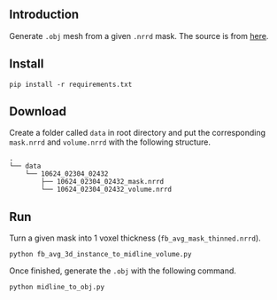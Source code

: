 ## Introduction

Generate `.obj` mesh from a given `.nrrd` mask. The source is from [here](https://github.com/JamesDarby345/Volumetric_Instance_to_Mesh).

## Install

`pip install -r requirements.txt`

## Download

Create a folder called `data` in root directory and put the corresponding `mask.nrrd` and `volume.nrrd` with the following structure.

```
.
└── data
    └── 10624_02304_02432
        ├── 10624_02304_02432_mask.nrrd
        └── 10624_02304_02432_volume.nrrd
```

## Run

Turn a given mask into 1 voxel thickness (`fb_avg_mask_thinned.nrrd`).

`python fb_avg_3d_instance_to_midline_volume.py`

Once finished, generate the `.obj` with the following command.

`python midline_to_obj.py`